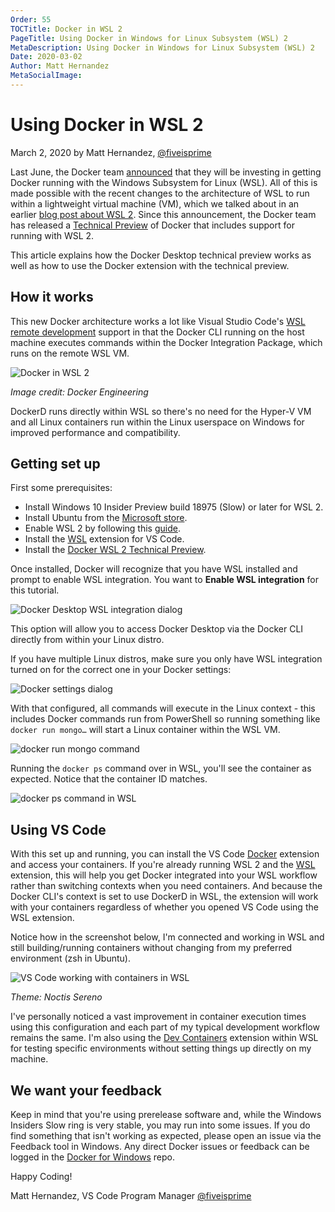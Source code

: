 ```yaml
---
Order: 55
TOCTitle: Docker in WSL 2
PageTitle: Using Docker in Windows for Linux Subsystem (WSL) 2
MetaDescription: Using Docker in Windows for Linux Subsystem (WSL) 2
Date: 2020-03-02
Author: Matt Hernandez
MetaSocialImage:
---
```


# Using Docker in WSL 2

March 2, 2020 by Matt Hernandez, [@fiveisprime](https://twitter.com/fiveisprime)

Last June, the Docker team
[announced](https://engineering.docker.com/2019/06/docker-hearts-wsl-2/) that
they will be investing in getting Docker running with the Windows Subsystem for
Linux (WSL). All of this is made possible with the recent changes to the
architecture of WSL to run within a lightweight virtual machine (VM), which we
talked about in an earlier
[blog post about WSL 2](https://code.visualstudio.com/blogs/2019/09/03/wsl2).
Since this announcement, the Docker team has released a
[Technical Preview](https://docs.docker.com/docker-for-windows/wsl-tech-preview/)
of Docker that includes support for running with WSL 2.

This article explains how the Docker Desktop technical preview works as well as
how to use the Docker extension with the technical preview.

## How it works

This new Docker architecture works a lot like Visual Studio Code's
[WSL remote development](/docs/remote/wsl.md) support in that the Docker CLI
running on the host machine executes commands within the Docker Integration
Package, which runs on the remote WSL VM.

![Docker in WSL 2](docker-in-wsl2.png)

_Image credit: Docker Engineering_

DockerD runs directly within WSL so there's no need for the Hyper-V VM and all
Linux containers run within the Linux userspace on Windows for improved
performance and compatibility.

## Getting set up

First some prerequisites:

-   Install Windows 10 Insider Preview build 18975 (Slow) or later for WSL 2.
-   Install Ubuntu from the
    [Microsoft store](https://www.microsoft.com/p/ubuntu/9nblggh4msv6).
-   Enable WSL 2 by following this
    [guide](https://learn.microsoft.com/windows/wsl/install).
-   Install the
    [WSL](https://marketplace.visualstudio.com/items?itemName=ms-vscode-remote.remote-wsl)
    extension for VS Code.
-   Install the
    [Docker WSL 2 Technical Preview](https://docs.docker.com/docker-for-windows/wsl-tech-preview/#download).

Once installed, Docker will recognize that you have WSL installed and prompt to
enable WSL integration. You want to **Enable WSL integration** for this
tutorial.

![Docker Desktop WSL integration dialog](docker-desktop-wsl-integration.png)

This option will allow you to access Docker Desktop via the Docker CLI directly
from within your Linux distro.

If you have multiple Linux distros, make sure you only have WSL integration
turned on for the correct one in your Docker settings:

![Docker settings dialog](docker-resources-wsl-integration.png)

With that configured, all commands will execute in the Linux context - this
includes Docker commands run from PowerShell so running something like
`docker run mongo…` will start a Linux container within the WSL VM.

![docker run mongo command](docker-run-mongo.png)

Running the `docker ps` command over in WSL, you'll see the container as
expected. Notice that the container ID matches.

![docker ps command in WSL](docker-ps-in-wsl.png)

## Using VS Code

With this set up and running, you can install the VS Code
[Docker](https://marketplace.visualstudio.com/items?itemName=ms-azuretools.vscode-docker)
extension and access your containers. If you're already running WSL 2 and the
[WSL](https://marketplace.visualstudio.com/items?itemName=ms-vscode-remote.remote-wsl)
extension, this will help you get Docker integrated into your WSL workflow
rather than switching contexts when you need containers. And because the Docker
CLI's context is set to use DockerD in WSL, the extension will work with your
containers regardless of whether you opened VS Code using the WSL extension.

Notice how in the screenshot below, I'm connected and working in WSL and still
building/running containers without changing from my preferred environment (zsh
in Ubuntu).

![VS Code working with containers in WSL](vscode-containers-in-wsl.png)

_Theme: Noctis Sereno_

I've personally noticed a vast improvement in container execution times using
this configuration and each part of my typical development workflow remains the
same. I'm also using the
[Dev Containers](https://marketplace.visualstudio.com/items?itemName=ms-vscode-remote.remote-containers)
extension within WSL for testing specific environments without setting things up
directly on my machine.

## We want your feedback

Keep in mind that you're using prerelease software and, while the Windows
Insiders Slow ring is very stable, you may run into some issues. If you do find
something that isn't working as expected, please open an issue via the Feedback
tool in Windows. Any direct Docker issues or feedback can be logged in the
[Docker for Windows](https://github.com/docker/for-win/issues) repo.

Happy Coding!

Matt Hernandez, VS Code Program Manager
[@fiveisprime](https://twitter.com/fiveisprime)

